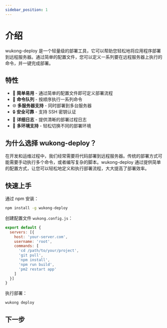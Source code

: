 ```yaml
---
sidebar_position: 1
---
```


# 介绍

wukong-deploy 是一个轻量级的部署工具，它可以帮助您轻松地将应用程序部署到远程服务器。通过简单的配置文件，您可以定义一系列要在远程服务器上执行的命令，并一键完成部署。

## 特性

- 🚀 **简单易用** - 通过简单的配置文件即可定义部署流程
- 🔄 **命令队列** - 按顺序执行一系列命令
- 🌐 **多服务器支持** - 同时部署到多台服务器
- 🔒 **安全可靠** - 支持 SSH 密钥认证
- 📝 **详细日志** - 提供清晰的部署过程日志
- 🌈 **多环境支持** - 轻松切换不同的部署环境

## 为什么选择 wukong-deploy？

在开发和运维过程中，我们经常需要将代码部署到远程服务器。传统的部署方式可能需要手动执行多个命令，或者编写复杂的脚本。wukong-deploy 通过提供简单的配置方式，让您可以轻松地定义和执行部署流程，大大提高了部署效率。

## 快速上手

通过 npm 安装：

```bash
npm install -g wukong-deploy
```

创建配置文件 `wukong.config.js`：

```javascript
export default {
  servers: [{
    host: 'your-server.com',
    username: 'root',
    commands: [
      'cd /path/to/your/project',
      'git pull',
      'npm install',
      'npm run build',
      'pm2 restart app'
    ]
  }]
}
```

执行部署：

```bash
wukong deploy
```

## 下一步


